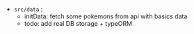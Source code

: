 - `src/data` :
  - initData: fetch some pokemons from api with basics data
  - todo: add real DB storage + typeORM
